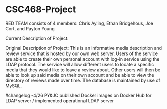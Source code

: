 # CSC468-Project
RED TEAM consists of 4 members: Chris Ayling, Ethan Bridgehous, Joe Cort, and Payton Young

Current Description of Project:


Original Description of Project:
This is an informative media description and review service that is hosted by our own web server. Users of the service are able to create their own personal account with log-in service using the LDAP protocol. The service will allow different users to locate a specific media that they would like to leave a review about. Other users will then be able to look up said media on their own account and be able to view the directory of reviews made over time. The database is maintained by use of MySQL.


#changelog
-4/26 PY&JC published Docker images on Docker Hub for LDAP server / implemented operational LDAP server
